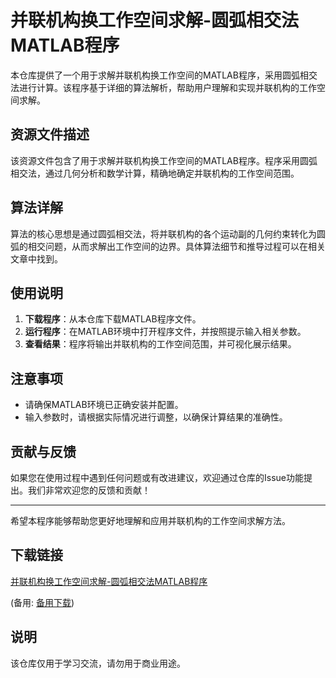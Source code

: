 # 并联机构换工作空间求解-圆弧相交法 MATLAB程序

本仓库提供了一个用于求解并联机构换工作空间的MATLAB程序，采用圆弧相交法进行计算。该程序基于详细的算法解析，帮助用户理解和实现并联机构的工作空间求解。

## 资源文件描述

该资源文件包含了用于求解并联机构换工作空间的MATLAB程序。程序采用圆弧相交法，通过几何分析和数学计算，精确地确定并联机构的工作空间范围。

## 算法详解

算法的核心思想是通过圆弧相交法，将并联机构的各个运动副的几何约束转化为圆弧的相交问题，从而求解出工作空间的边界。具体算法细节和推导过程可以在相关文章中找到。

## 使用说明

1. **下载程序**：从本仓库下载MATLAB程序文件。
2. **运行程序**：在MATLAB环境中打开程序文件，并按照提示输入相关参数。
3. **查看结果**：程序将输出并联机构的工作空间范围，并可视化展示结果。

## 注意事项

- 请确保MATLAB环境已正确安装并配置。
- 输入参数时，请根据实际情况进行调整，以确保计算结果的准确性。

## 贡献与反馈

如果您在使用过程中遇到任何问题或有改进建议，欢迎通过仓库的Issue功能提出。我们非常欢迎您的反馈和贡献！

---

希望本程序能够帮助您更好地理解和应用并联机构的工作空间求解方法。

## 下载链接
[并联机构换工作空间求解-圆弧相交法MATLAB程序](https://pan.quark.cn/s/8d6d391e886e) 

(备用: [备用下载](https://pan.baidu.com/s/1wuwGu6KQIbDEefSiruxLyg?pwd=1234))

## 说明

该仓库仅用于学习交流，请勿用于商业用途。
